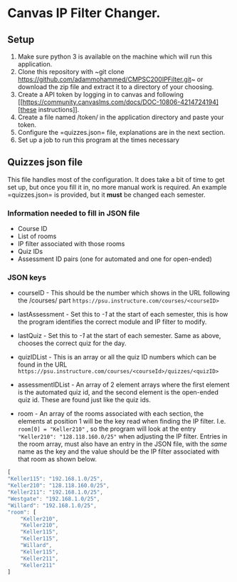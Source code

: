 # Canvas IP Filter Changer.

## Setup 
   1. Make sure python 3 is available on the machine which will run this application.
   2. Clone this repository with ~git clone
      https://github.com/adammohammed/CMPSC200IPFilter.git~ or download the zip
      file and extract it to a directory of your choosing.
   3. Create a API token by logging in to canvas and following [[https://community.canvaslms.com/docs/DOC-10806-4214724194][these instructions]].
   4. Create a file named /token/ in the application directory and paste your token.
   5. Configure the =quizzes.json= file, explanations are in the next section.
   6. Set up a job to run this program at the times necessary

## Quizzes json file

   This file handles most of the configuration. It does take a bit of time to
   get set up, but once you fill it in, no more manual work is required. An
   example =quizzes.json= is provided, but it **must** be changed each semester.

### Information needed to fill in JSON file
+ Course ID
+ List of rooms
+ IP filter associated with those rooms
+ Quiz IDs
+ Assessment ID pairs (one for automated and one for open-ended)
    
### JSON keys
+ courseID - This should be the number which shows in the URL following the
  /courses/ part `https://psu.instructure.com/courses/<courseID>`

+ lastAssessment - Set this to *-1* at the start of each semester, this is
  how the program identifies the correct module and IP filter to modify.

+ lastQuiz - Set this to *-1* at the start of each semester. Same as above,
  chooses the correct quiz for the day.

+ quizIDList - This is an array or all the quiz ID numbers which can be
  found in the URL `https://psu.instructure.com/courses/<courseId>/quizzes/<quizID>`

+ assessmentIDList - An array of 2 element arrays where the first element is
  the automated quiz id, and the second element is the open-ended quiz id.
  These are found just like the quiz ids.

+ room - An array of the rooms associated with each section, the elements at
  position 1 will be the key read when finding the IP filter. I.e. `room[0] = "Keller210"` , so the program will look at the entry `"Keller210": "128.118.160.0/25"` when adjusting the IP filter. Entries in the room
  array, must also have an entry in the JSON file, with the *same* name as
  the key and the value should be the IP filter associated with that room as
  shown below.

```javascript
[
"Keller115": "192.168.1.0/25",
"Keller210": "128.118.160.0/25",
"Keller211": "192.168.1.0/25",
"Westgate": "192.168.1.0/25",
"Willard": "192.168.1.0/25",
"room": [
    "Keller210",
    "Keller210",
    "Keller115",
    "Keller115",   
    "Willard",
    "Keller115",
    "Keller211",
    "Keller211"
]
```


